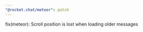 ```yaml
---
"@rocket.chat/meteor": patch
---
```


fix(meteor): Scroll position is lost when loading older messages
